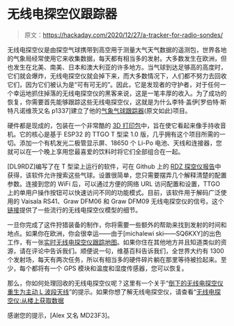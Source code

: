 # 无线电探空仪跟踪器

> 原文：<https://hackaday.com/2020/12/27/a-tracker-for-radio-sondes/>

无线电探空仪是由探空气球携带到高空用于测量大气天气数据的遥测包，世界各地的气象局经常使用它来收集数据，每天都有相当多的发射。大多数发生在欧洲，但也发生在北美、南美、日本和澳大利亚的许多地方。当气球到达足够高的高度时，它们就会爆炸，无线电探空仪就会掉下来，而大多数情况下，人们都不努力去回收它们，因为它们被认为是“可有可无的”。因此，它是发现者的守护者，对于任何一个幸运地抓住掉落的无线电探空仪的黑客来说，这是一笔丰厚的收入。为了成功的恢复，你需要首先能够跟踪这些无线电探空仪，这就是为什么李特·盖伊[罗伯特·斯特凡诺维茨又名 p1337]建立了他的[气象气球跟踪器](http://www.p1337.synology.me/dokuwiki/doku.php?id=en:public:wettersonden)(原文如此)项目。

硬件都是现成的，包装在一个非常酷的 [3D 打印包](https://www.thingiverse.com/thing:4666144)中，旨在使它看起来像手持收音机。它的核心是基于 ESP32 的 TTGO T 型梁 1.0 版，几乎拥有这个项目所需的一切。添加一个有机发光二极管显示屏、18650 个 Li-Po 电池、天线和连接器，您就可以在一个晚上享用您最喜爱的饮料时将它们全部组合在一起。

[DL9RDZ]编写了在 T 型梁上运行的软件，可在 Github 上的 [RDZ 探空仪报告](https://github.com/dl9rdz/rdz_ttgo_sonde)中获得，该软件允许搜索这些气球。设置很简单，您只需要摆弄几个解释清楚的配置参数。连接到您的 WiFi 后，可以通过方便的网络 URL 访问配置和设置，TTGO 上的单用户操作按钮可以快速访问不同的功能模式。目前，该软件用于解码广泛使用的 Vaisala RS41、Graw DFM06 和 Graw DFM09 无线电探空仪的信号。这个[链接](https://www.gruan.org/instruments/radiosondes)提供了一些流行的无线电探空仪模型的细节。

一旦你完成了这件狩猎装备的制作，你将需要一些额外的帮助来找到发射的时间和地点。如果你在欧洲，你会很幸运——由于[michalewi ski——SQ6KXY]的出色工作，有一张[实时无线电探空仪跟踪地图](https://radiosondy.info/)。如果你住在其他地方并且知道类似的资源，请在评论中告诉我们。顺便说一句，维基百科告诉我们，全世界大约有 1300 个发射场，每天有两次任务，所以有相当多的硬件碎片躺在那里等待被捡起来。至少，每个都将有一个 GPS 模块和温度和湿度传感器，您可以恢复。

那么，你如何处理回收的无线电探空仪呢？这里有一个关于“[倒下的无线电探空仪重生为主动 L 波段天线](https://hackaday.com/2018/01/05/fallen-radiosonde-reborn-as-active-l-band-antenna/)”的提示。如果你想了解无线电探空仪，请查看“[无线电探空仪:从楼上获取数据](https://hackaday.com/2017/12/08/radiosondes/)

感谢您的提示，[Alex 又名 MD23F3]。